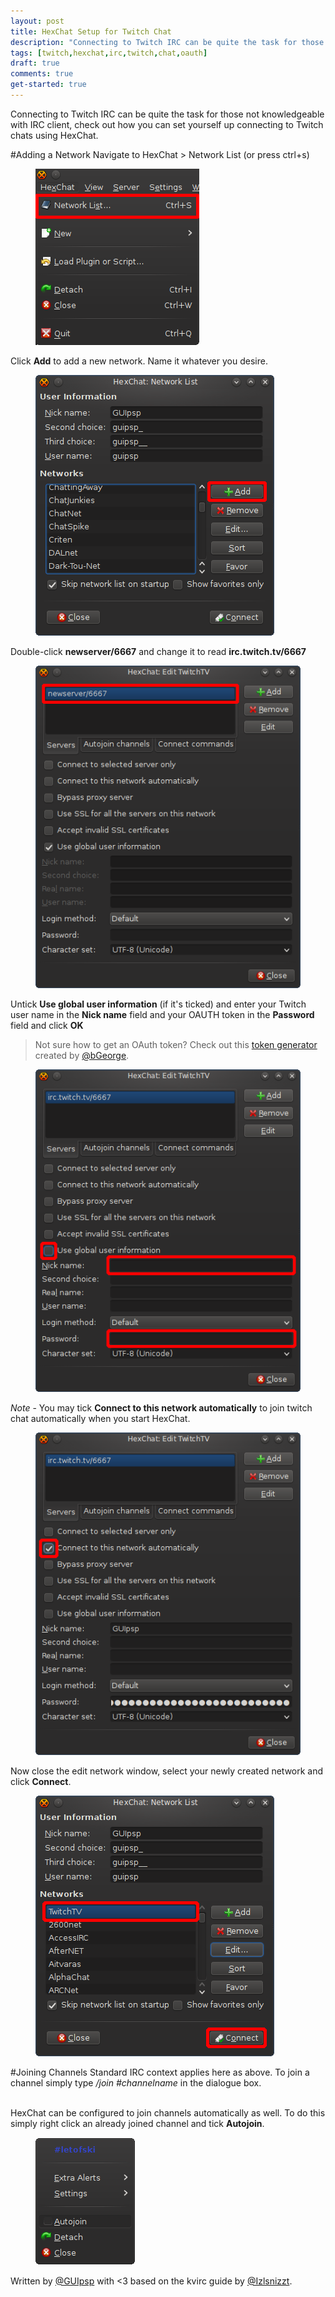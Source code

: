 ```yaml
---
layout: post
title: HexChat Setup for Twitch Chat
description: "Connecting to Twitch IRC can be quite the task for those not knowledgeable with IRC client, check out how you can set yourself up connecting to Twitch chats using HexChat."
tags: [twitch,hexchat,irc,twitch,chat,oauth]
draft: true
comments: true
get-started: true
---
```


Connecting to Twitch IRC can be quite the task for those not knowledgeable with IRC client, check out how you can set yourself up connecting to Twitch chats using HexChat.

#Adding a Network
Navigate to HexChat > Network List (or press ctrl+s)
 
<figure>
    <a href="/images/hexchat_guide/settings.png"><img src="/images/hexchat_guide/settings.png"></a>
</figure>
 
Click **Add** to add a new network. Name it whatever you desire.
 
<figure>
    <a href="/images/hexchat_guide/networklist.png"><img src="/images/hexchat_guide/networklist.png"></a>
</figure>
 
Double-click **newserver/6667** and change it to read **irc.twitch.tv/6667**
 
<figure>
    <a href="/images/hexchat_guide/edit1.png"><img src="/images/hexchat_guide/edit1.png"></a>
</figure>
 
Untick **Use global user information** (if it's ticked) and enter your Twitch user name in the **Nick name** field and your OAUTH token in the **Password** field and click **OK**

>Not sure how to get an OAuth token? Check out this [token generator](http://twitchapps.com/tmi/) created by [@bGeorge](http://www.twitter.com/bgeorge).
 
<figure>
    <a href="/images/hexchat_guide/edit2.png"><img src="/images/hexchat_guide/edit2.png"></a>
</figure>
 
*Note* - You may tick **Connect to this network automatically** to join twitch chat automatically when you start HexChat.
 
<figure>
    <a href="/images/hexchat_guide/autoconnect.png"><img src="/images/hexchat_guide/autoconnect.png"></a>
</figure>
 
Now close the edit network window, select your newly created network and click **Connect**.
 
<figure>
    <a href="/images/hexchat_guide/connect.png"><img src="/images/hexchat_guide/connect.png"></a>
</figure>
 
 
#Joining Channels
Standard IRC context applies here as above.  To join a channel simply type */join #channelname* in the dialogue box.
 
<br>HexChat can be configured to join channels automatically as well.  To do this simply right click an already joined channel and tick **Autojoin**.
 
<figure>
    <a href="/images/hexchat_guide/autojoin.png"><img src="/images/hexchat_guide/autojoin.png"></a>
</figure>

Written by [@GUIpsp](http://www.twitter.com/GUIpsp) with <3 based on the kvirc guide by [@Izlsnizzt](http://www.twitter.com/Izlsnizzt).
